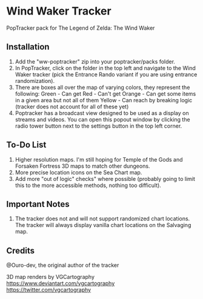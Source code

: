 # Wind Waker Tracker

PopTracker pack for The Legend of Zelda: The Wind Waker

## Installation

1. Add the "ww-poptracker" zip into your poptracker/packs folder.
2. In PopTracker, click on the folder in the top left and navigate to the Wind Waker tracker (pick the Entrance Rando variant if you are using entrance randomization).
3. There are boxes all over the map of varying colors, they represent the following: 
    Green - Can get
    Red - Can't get
    Orange - Can get some items in a given area but not all of them
    Yellow - Can reach by breaking logic (tracker does not account for all of these yet)
4. Poptracker has a broadcast view designed to be used as a display on streams and videos. You can open this popout window by clicking the radio tower button next to the settings button in the top left corner.

## To-Do List

1. Higher resolution maps. I'm still hoping for Temple of the Gods and Forsaken Fortress 3D maps to match other dungeons.
2. More precise location icons on the Sea Chart map.
3. Add more "out of logic" checks" where possible (probably going to limit this to the more accessible methods, nothing too difficult).

## Important Notes

1. The tracker does not and will not support randomized chart locations. The tracker will always display vanilla chart locations on the Salvaging map.

## Credits

@Ouro-dev, the original author of the tracker

3D map renders by VGCartography
	https://www.deviantart.com/vgcartography
	https://twitter.com/vgcartography